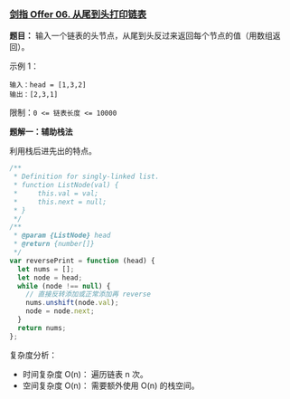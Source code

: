 ### [剑指 Offer 06. 从尾到头打印链表](https://leetcode-cn.com/problems/cong-wei-dao-tou-da-yin-lian-biao-lcof/)

**题目：** 输入一个链表的头节点，从尾到头反过来返回每个节点的值（用数组返回）。

示例 1：

```
输入：head = [1,3,2]
输出：[2,3,1]
```

限制：`0 <= 链表长度 <= 10000`

**题解一：辅助栈法**

利用栈后进先出的特点。

```js
/**
 * Definition for singly-linked list.
 * function ListNode(val) {
 *     this.val = val;
 *     this.next = null;
 * }
 */
/**
 * @param {ListNode} head
 * @return {number[]}
 */
var reversePrint = function (head) {
  let nums = [];
  let node = head;
  while (node !== null) {
    // 直接反转添加或正常添加再 reverse
    nums.unshift(node.val);
    node = node.next;
  }
  return nums;
};
```

复杂度分析：

- 时间复杂度 O(n)： 遍历链表 n 次。
- 空间复杂度 O(n)： 需要额外使用 O(n) 的栈空间。
